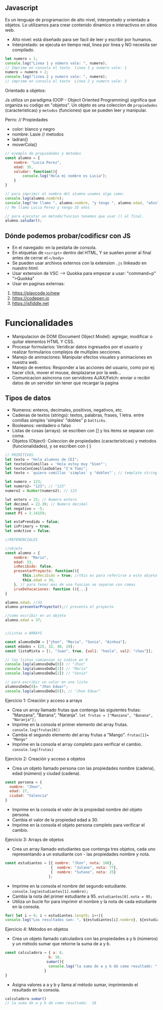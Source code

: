 ## Javascript

Es un lenguaje de programacion de alto nivel, interpretado y orientado a objetos. Lo utilizamos para crear contenido dinamico e interactivos en sitios web.

- Alto nivel: está diseñado para ser facil de leer y escribir por humanos.
- Interpretado: se ejecuta en tiempo real, linea por linea y NO necesita   ser compilado. 

```js
let numero = 1;
console.log("Linea 1 y número vale: ", numero); 
// Imprime en consola el texto  linea 1 y numero vale: 1
numero = numero + 2;
console.log("linea 2 y numero vale: ", numero);
// imprime en consola el texto  Linea 2 y numero vale: 3
```

Orientado a objetos:

Js utiliza un paradigma (OOP - Object Oriented Programming) significa que organiza su codigo en "objetos". Un objeto es una coleccion de `propiedades` (caracteristicas) y `metodos` (funciones) que se pueden leer y manipular.

Perro:
// Propiedades
- color: blanco y negro
- nombre: Lasie
// metodos
- ladran()
- moverCola()

```js
// ejemplo de propiedades y metodos
const alumno = {
    nombre: "Lucia Perez",
    edad: 35,
    saludar: function(){
        console.log("Hola mi nombre es Lucia");
    }
}

// para imprimir el nombre del alumno usamos algo como:
console.log(alumno.nombre);
console.log("me llamo ", alumno.nombre, "y tengo ", alumno.edad, "años");
// Me llamo Lucia Perez y tengo 35 años

// para ejecutar un metodo/funcion tenemos que usar () al final.
alumno.saludar();
```

## Dónde podemos probar/codificsr con JS

- En el navegado: en la pestaña de consola.
- En etiquetas de `<script>` dentro del HTML, Y se sueñen poner al final antes de cerrar el `</body>`
- Se pueden usar archivos externos con la extension `.js` linkeado en nuestro html: <script src="./js/miscript.js"></script>
- Usar extension de VSC --> Quokka para empezar a usar: "command+p" ">Quokka"
- Usar en paginas externas:

1. https://playcode.io/new
2. https://codepen.io
3. https://jsfiddle.net

# Funcionalidades

- Manipulacion de DOM (Document Object Model): agregar, modificar o quitar elementos HTML Y CSS.
- Procesar formularios: Veridicar datos ingresados por el usuario y realizar formularios complejos de multiples secciones.
- Manejo de animaciones: Manipular efectos visuales y animaciones en nuestra web.
- Manejo de eventos: Responder a las acciones del usuario, como por ej: hacer click, mover el mouse, desplazarse por la web...
- Comunicacion asincrona con servidores AJAX/Fetch: enviar o recibir datos de un servidor sin tener que recargar la pagina

## Tipos de datos

- Numeros: enteros, decimales, positivos, negativos, etc.
- Cadenas de textos (strings): textos, palabras, frases, 1 letra. entre comillas simples 'simples' "dobles" p `balticks`.
- Booleanos: verdadero o falso
- Listas de cosas (arrays): se escriben con [] y los items se separan con coma.
- Objetos (Object): Coleccion de propiedades (caracteristicas) y metodos (funcionalidades), y se escriben con { }

```js
// PRIMITIVOS
let texto = "Hola alumnos de CEI";
let textoConComillas = 'Hola estoy muy "bien"';
let textoConComillasDobles "I'm Tomi";
let texto = `quiero comillas 'simples' y "dobles"`; // template string (plantilla)

let numero = 123;
let numero2= "123"; // "123"
numero2 = Number(numero2); // 123

lwt entero = 25; // Numero entero
let decimal = 22.30; // Numero decimal
let negativo = -5;
const PI = 3.14159;

let estaPrendido = false;
let isPrimary = true;
let onActive = false;

//REFERENCIALES

//objeto
const alumno = {
    nombre: "Mario",
    edad: 33,
    isRecibido: false,
    presentarProyecto: function(){
        this.isRecibido = true; //this es para referirse a este objeto (alumno)
        this.edad = 34,
    }, // para tener mas de una funcion se separan con comas
    irseDeVacaciones: function (){...}
}

alumno.edad; //33
alumno.presentarProyecto();// presenta el proyecto

//como escribir en un objeto
alumno.edad = 37;


//Listas o ARRAYS

const alumnoDeDW = ["jhon", "Maria", "Sonia", "Ainhoa"];
const edades = [25, 32, 48, 19];
const listaMixta = [1, "Juan", true, {val1: "hoola", val2: "chau"}];

// las listas comienzan su indice en 0
console.log(alumnosDeDw[0]) // "Jhon"
console.log(alumnosDeDw[1]) // "Maria"
console.log(alumnosDeDw[2]) // "Sonia"

// para escribir un valor en una lista
alumnosDeDw[0]= "Jhon Edwar";
console.log(alumnosDeDw[0]); // "Jhon Edwar"
```

Ejercicio 1: Creación y acceso a arrays
- Crea un array llamado frutas que contenga las siguientes frutas: "Manzana", "Banana", "Naranja".
`let frutas = ["Manzana", "Banana", "Naranja"];`
- Imprime en la consola el primer elemento del array frutas.
`console.log(frutas[0])`
- Cambia el segundo elemento del array frutas a "Mango".
`frutas[1]= "Mango"`
- Imprime en la consola el array completo para verificar el cambio.
`console.log(frutas)`

Ejercicio 2: Creación y acceso a objetos

- Crea un objeto llamado persona con las propiedades nombre (cadena), edad (número) y ciudad (cadena).
```js
const persona = {
  nombre: "Jhon",
  edad: 27,
  ciudad: "Valencia"
}
```
- Imprime en la consola el valor de la propiedad nombre del objeto persona.
- Cambia el valor de la propiedad edad a 30.
- Imprime en la consola el objeto persona completo para verificar el cambio.

Ejercicio 3: Arrays de objetos

- Crea un array llamado estudiantes que contenga tres objetos, cada uno representando a un estudiante con - las propiedades nombre y nota.
```js
const estudiantes = [{ nombre: "Jhon", nota: 100},
                     {  nombre: "Julano", nota: 77},
                     {  nombre: "Sutano", nota: 25}
                    ];                  
```
- Imprime en la consola el nombre del segundo estudiante.
`console.log(estudiantes[1].nombre);`
- Cambia la nota del primer estudiante a 95.
`estudiantes[0].nota = 95;` 
- Utiliza un bucle for para imprimir el nombre y la nota de cada estudiante en la consola.
```js
for( let i = 0; i < estudiantes.length; i++){ 
console.log("Los resultados son: ", ${estudiantes[i].nombre}, ${estudiantes[i].nota})};
```

Ejercicio 4: Métodos en objetos

- Crea un objeto llamado calculadora con las propiedades a y b (números) y un método sumar que retorne la suma de a y b.
```js
const calculadora = { a: 8,
                    b: 10,
                   sumar(){
                    console.log("la suma de a y b dá como resultado: ", this.a + this.b);
                  }         
}
```
- Asigna valores a a y b y llama al método sumar, imprimiendo el resultado en la consola.
```js
calculadora.sumar()
// la suma de a y b dá como resultado:  18 
```

